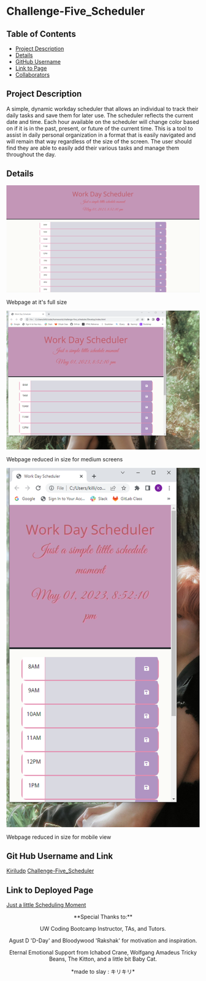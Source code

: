 # Challenge-Five_Scheduler

## Table of Contents

- [Project Description](#description)
- [Details](#details)
- [GitHub Username](#username)
- [Link to Page](#deployed)
- [Collaborators](#credits)




## Project Description 



A simple, dynamic workday scheduler that allows an individual to track their daily tasks and save them for later use. The scheduler reflects the current date and time. Each hour available on the scheduler will change color based on if it is in the past, present, or future of the current time. This is a tool to assist in daily personal organization in a format that is easily navigated and will remain that way regardless of the size of the screen. The user should find they are able to easily add their various tasks and manage them throughout the day. 


## Details 

<img src="Assets\webpage_full.PNG">

Webpage at it's full size

<img src="Assets\webpage_med.PNG">

Webpage reduced in size for medium screens

<img src="Assets\webpage_sm.PNG">

Webpage reduced in size for mobile view



## Git Hub Username and Link

[Kiriludp](https://github.com/kiriludp)
[Challenge-Five_Scheduler](https://github.com/kiriludp/Challenge-Five_Scheduler)


## Link to Deployed Page

[Just a little Scheduling Moment]()



<center> **Special Thanks to:**
<p> UW Coding Bootcamp Instructor, TAs, and Tutors. </p>
<p>Agust D 'D-Day' and Bloodywood 'Rakshak' for motivation and inspiration.</p>
<p>Eternal Emotional Support from Ichabod Crane, Wolfgang Amadeus Tricky Beans, The Kitton, and a little bit Baby Cat. </p>
<p>*made to slay : キリキリ*</p>
